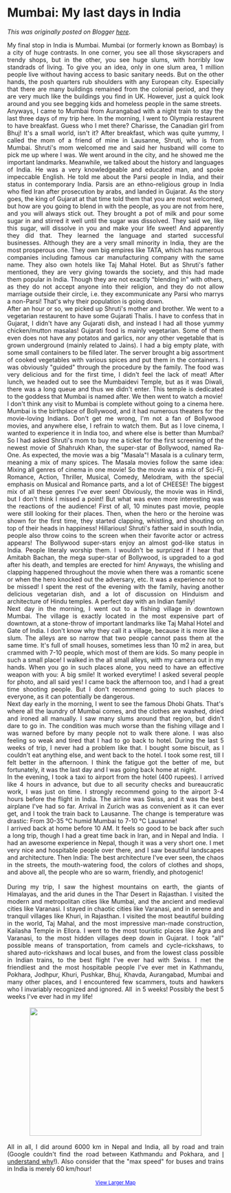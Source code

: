 # Mumbai: My last days in India

*This was originally posted on Blogger [here](https://photopensieve.blogspot.com/2011/10/mumbai-my-last-days-in-india.html)*.

<div style="text-align: justify;">My final stop in India is Mumbai. Mumbai (or formerly known as Bombay) is a city of huge contrasts. In one corner, you see all those skyscrapers and trendy shops, but in the other, you see huge slums, with horribly low standrads of living. To give you an idea, only in one slum area, 1 million people live without having access to basic sanitary needs. But on the other hands, the posh quarters rub shoulders with any European city. Especially that there are many buildings remained from the colonial period, and they are very much like the buildings you find in UK. However, just a quick look around and you see begging kids and homeless people in the same streets.<br />
<div style="text-align: justify;"><div style="margin-bottom: 0px; margin-left: 0px; margin-right: 0px; margin-top: 0px;">Anyways, I came to Mumbai from Aurangabad with a night train to stay the last three days of my trip here. In the morning, I went to Olympia restaurent to have breakfast. Guess who I met there? Charisse, the Canadian girl from Bhuj! It's a small world, isn't it? After breakfast, which was quite yummy, I called the mom of a friend of mine in Lausanne, Shruti, who is from Mumbai. Shruti's mom welcomed me and said her husband will come to pick me up where I was. We went around in the city, and he showed me the important landmarks. Meanwhile, we talked about the history and languages of India. He was a very knowledgeable and educated man, and spoke impeccable English. He told me about the Parsi people in India, and their status in contemporary India. Parsis are an ethno-religious group in India who fled Iran after prosecution by arabs, and landed in Gujarat. As the story goes, the king of Gujarat at that time told them that you are most welcomed, but how are you going to blend in with the people, as you are not from here, and you will always stick out. They brought a pot of milk and pour some sugar in and stirred it well until the sugar was dissolved. They said we, like this sugar, will dissolve in you and make your life sweet! And apparently they did that. They learned the language and started successful businesses. Although they are a very small minority in India, they are the most prosperous one. They own big empires like TATA, which has numerous companies including famous car manufacturing company with the same name. They also own hotels like Taj Mahal Hotel. But as Shruti's father mentioned, they are very giving towards the society, and this had made them popular in India. Though they are not exactly "blending in" with others, as they do not accept anyone into their religion, and they do not allow marriage outside their circle, i.e. they excommunicate any Parsi who marrys a non-Parsi! That's why their population is going down.&nbsp;</div></div><div style="text-align: justify;"><div style="margin-bottom: 0px; margin-left: 0px; margin-right: 0px; margin-top: 0px;">After an hour or so, we picked up Shruti's mother and brother. We went to a vegetarian restaurent to have some Gujarati Thalis. I have to confess that in Gujarat, I didn't have any Gujarati dish, and instead I had all those yummy chicken/mutton masalas! Gujarati food is mainly vegetarian. Some of them even does not have any potatos and garlics, nor any other vegetable that is grown underground (mainly related to Jains). I had a big empty plate, with some small containers to be filled later. The server brought a big assortment of cooked vegetables with various spices and put them in the containers. I was obviously "guided" through the procedure by the family. The food was very delicious and for the first time, I didn't feel the lack of meat! After lunch, we headed out to see the Mumbaidevi Temple, but as it was Diwali, there was a long queue and thus we didn't enter. This temple is dedicated to the goddess that Mumbai is named after. We then went to watch a movie!</div></div><div style="text-align: justify;"><div style="margin-bottom: 0px; margin-left: 0px; margin-right: 0px; margin-top: 0px;">I don't think any visit to Mumbai is complete without going to a cinema here. Mumbai is the birthplace of Bollywood, and it had numerous theaters for the movie-loving Indians. Don't get me wrong, I'm not a fan of Bollywood movies, and anywhere else, I refrain to watch them. But as I love cinema, I wanted to experience it in India too, and where else is better than Mumbai? So I had asked Shruti's mom to buy me a ticket for the first screening of the newest movie of Shahrukh Khan, the super-star of Bollywood, named Ra-One. As expected, the movie was a big "Masala"! Masala is a culinary term, meaning a mix of many spices. The Masala movies follow the same idea: Mixing all genres of cinema in one movie! So the movie was a mix of Sci-Fi, Romance, Action, Thriller, Musical, Comedy, Melodram, with the special emphasis on Musical and Romance parts, and a lot of CHEESE! The biggest mix of all these genres I've ever seen! Obviously, the movie was in Hindi, but I don't think I missed a point! But what was even more interesting was the reactions of the audience! First of all, 10 minutes past movie, people were still looking for their places. Then, when the hero or the heroine was shown for the first time, they started clapping, whistling, and shouting on top of their heads in happiness! Hillarious! Shruti's father said in south India, people also throw coins to the screen when their favorite actor or actress appears! The Bollywood super-stars enjoy an almost god-like status in India. People literaly worship them. I wouldn't be surprized if I hear that Amitabh Bachan, the mega super-star of Bollywood, is upgraded to a god after his death, and temples are erected for him! Anyways, the whisling and clapping happened throughout the movie when there was a romantic scene or when the hero knocked out the adversary, etc. It was a experience not to be missed!&nbsp;I spent the rest of the evening with the family, having another delicious vegetarian dish, and a lot of discussion on Hinduism and architecture of Hindu temples. A perfect day with an Indian family!</div></div><div style="text-align: justify;"><div style="margin-bottom: 0px; margin-left: 0px; margin-right: 0px; margin-top: 0px;">Next day in the morning, I went out to a fishing village in downtown Mumbai. The village is exactly located in the most expensive part of downtown, at a stone-throw of important landmarks like Taj Mahal Hotel and Gate of India. I don't know why they call it a village, because it is more like a slum. The alleys are so narrow that two people cannot pass them at the same time. It's full of small houses, sometimes less than 10 m2 in area, but crammed with 7-10 people, which most of them are kids. So many people in such a small place! I walked in the all small alleys, with my camera out in my hands. When you go in such places alone, you need to have an effective weapon with you: A big smile! It worked everytime! I asked several people for photo, and all said yes! I came back the afternoon too, and I had a great time shooting people. But I don't recommend going to such places to everyone, as it can potentially be dangerous.</div></div><div style="text-align: justify;"><div style="margin-bottom: 0px; margin-left: 0px; margin-right: 0px; margin-top: 0px;">Next day early in the morning, I went to see the famous Dhobi Ghats. That's where all the laundry of Mumbai comes, and the clothes are washed, dried and ironed all manually. I saw many slums around that region, but didn't dare to go in. The condition was much worse than the fishing village and I was warned before by many people not to walk there alone. I was also feeling so weak and tired that I had to go back to hotel. During the last 5 weeks of trip, I never had a problem like that. I bought some biscuit, as I couldn't eat anything else, and went back to the hotel. I took some rest, till I felt better in the afternoon. I think the fatigue got the better of me, but fortunately, it was the last day and I was going back home at night.</div></div><div style="text-align: justify;"><div style="margin-bottom: 0px; margin-left: 0px; margin-right: 0px; margin-top: 0px;"><span class="Apple-style-span">In the evening, I took a taxi to airport from the hotel (400 rupees). I arrived like 4 hours in advance, but due to all security checks and bureaucratic work, I was just on time. I strongly recommend going to the airport 3-4 hours before the flight in India. The airline was Swiss, and it was the best airplane I've had so far. Arrival in Zurich was as convenient as it can ever get, and I took the train back to Lausanne. The change is temperature was drastic: From 30-35&nbsp;</span>°C<span class="Apple-style-span">&nbsp;humid Mumbai to 7-10&nbsp;</span><span class="Apple-style-span">°C&nbsp;Lausanne!</span></div></div><div style="text-align: justify;"><div style="margin-bottom: 0px; margin-left: 0px; margin-right: 0px; margin-top: 0px;">I arrived back at home before 10 AM. It feels so good to be back after such a long trip, though I had a great time back in Iran, and in Nepal and India.&nbsp;&nbsp;I had an awesome experience in Nepal, though it was a very short one. I met very nice and hospitable people over there, and I saw beautiful landscapes and architecture.&nbsp;Then India: The best architecture I've ever seen, the chaos in the streets, the mouth-watering food, the colors of clothes and shops, and above all, the people who are so warm, friendly, and photogenic!</div></div><div style="text-align: justify;"><div style="margin-bottom: 0px; margin-left: 0px; margin-right: 0px; margin-top: 0px;"><br />
</div></div><div style="text-align: justify;"><div style="margin-bottom: 0px; margin-left: 0px; margin-right: 0px; margin-top: 0px;">During my trip, I saw the highest mountains on earth, the giants of Himalayas, and the arid dunes in the Thar Desert in Rajasthan. I visited the modern and metropolitan cities like Mumbai, and the ancient and medieval cities like Varanasi. I stayed in chaotic cities like Varanasi, and in serene and tranquil villages like Khuri, in Rajasthan. I visited the most beautiful building in the world, Taj Mahal, and the most impressive man-made construction, Kailasha Temple in Ellora. I went to the most touristic places like Agra and Varanasi, to the most hidden villages deep down in Gujarat.&nbsp;I took "all" possible means of transportation, from camels and cycle-rickshaws, to shared auto-rickshaws and local buses, and from the lowest class possible in Indian trains, to the best flight I've ever had with Swiss.&nbsp;I met the friendliest and the most hospitable people I've ever met in Kathmandu, Pokhara, Jodhpur, Khuri, Pushkar, Bhuj, Khavda, Aurangabad, Mumbai and many other places, and I encountered few scammers, touts and hawkers who I invariably recognized and ignored. All &nbsp;in 5 weeks! Possibly the best 5 weeks I've ever had in my life!</div></div><div style="text-align: justify;"><div style="margin-bottom: 0px; margin-left: 0px; margin-right: 0px; margin-top: 0px;"><br />
</div></div><div class="separator" style="clear: both; margin-bottom: 0px; margin-left: 0px; margin-right: 0px; margin-top: 0px; text-align: center;"><a href="https://blogger.googleusercontent.com/img/b/R29vZ2xl/AVvXsEhChAjHv8r2Ts6SPr18s6_ZDhGlMsLdQukOrLK2fDjVBO7ity0WdKq3DZ8J2NUsc8zbdmvBe-sx2zcbzTPKcJmX5xdcqSY-DxnaUu5TXje_GRLr0e2_PHAhHARvgHfqOjFMLzEBzltNCYb9/s1600/Taj.jpg" style="margin-left: 1em; margin-right: 1em;"><img border="0" height="298" src="https://blogger.googleusercontent.com/img/b/R29vZ2xl/AVvXsEhChAjHv8r2Ts6SPr18s6_ZDhGlMsLdQukOrLK2fDjVBO7ity0WdKq3DZ8J2NUsc8zbdmvBe-sx2zcbzTPKcJmX5xdcqSY-DxnaUu5TXje_GRLr0e2_PHAhHARvgHfqOjFMLzEBzltNCYb9/s400/Taj.jpg" style="cursor: move;" width="400" /></a></div><div class="separator" style="clear: both; margin-bottom: 0px; margin-left: 0px; margin-right: 0px; margin-top: 0px; text-align: center;"><br />
</div><div class="separator" style="clear: both; margin-bottom: 0px; margin-left: 0px; margin-right: 0px; margin-top: 0px; text-align: justify;">All in all, I did around 6000 km in Nepal and India, all by road and train (Google couldn't find the road between Kathmandu and Pokhara, and <a href="http://photopensieve.blogspot.com/2011/09/kathmandu-pokhara.html">I understand why</a>!). Also consider that the "max speed" for buses and trains in India is merely 60 km/hour!</div><div class="separator" style="clear: both; margin-bottom: 0px; margin-left: 0px; margin-right: 0px; margin-top: 0px; text-align: center;"><a href="http://www.blogger.com/"></a><span id="goog_2100758933"></span><span id="goog_2100758934"></span></div><div><div style="margin-bottom: 0px; margin-left: 0px; margin-right: 0px; margin-top: 0px;"><br />
</div></div><div style="margin-bottom: 0px; margin-left: 0px; margin-right: 0px; margin-top: 0px; text-align: center;"></div><div style="margin-bottom: 0px; margin-left: 0px; margin-right: 0px; margin-top: 0px; text-align: center;"><small><a href="http://maps.google.com/maps?saddr=Pokhara,+Western+Region,+Nepal&amp;daddr=Gorakhpur,+Uttar+Pradesh,+India+to:Varanasi,+Uttar+Pradesh,+India+to:Agra,+Uttar+Pradesh,+India+to:Jaipur,+Rajasthan,+India+to:Pushkar,+Rajasthan,+India+to:Jodhpur,+Rajasthan,+India+to:Bikaner,+Rajasthan,+India+to:Jaisalmer,+Rajasthan,+India+to:Khuri,+khoohdi,+Rajasthan,+India+to:Jaisalmer,+Rajasthan,+India+to:Jodhpur,+Rajasthan,+India+to:Ahmedabad,+Gujarat,+India+to:Bhuj,+Gujarat,+India+to:Khavda,+Gujarat,+India+to:Bhuj,+Gujarat,+India+to:Mumbai,+Maharashtra,+India+to:Aurangabad,+Maharashtra,+India+to:Ajanta,+Maharashtra,+India+to:Aurangabad,+Maharashtra,+India+to:Ellora+Caves,+Ellora+cave+Rd,+Maharashtra,+India+to:Aurangabad,+Maharashtra,+India+to:Mumbai,+Maharashtra,+India&amp;hl=en&amp;sll=23.541423,77.481341&amp;sspn=10.401811,19.094238&amp;geocode=FUVWrgEdcIIBBSn_dgO_e5OVOTFkIYAlO4LP9g%3BFTAsmAEdCxP4BCmJJDMMakSROTGiv8bcf_nzHw%3BFQ1RggEd2hTyBClNz-tvty2OOTG18D-FEBcTaA%3BFd6ungEdCk-mBCnZQS98hQ10OTFCO1KpOO9KeA%3BFYi4mgEdKOCEBCmB4ldM30psOTEJLvIMOsbhDA%3BFYs2lAEd7J5xBCkvKlflIt1rOTHq8s0vkT1zuA%3BFVmlkAEd1CZaBCm5zAaqToxBOTG4q-EKW-oUgQ%3BFbKMqwEdr7xeBCmJuwvZe90_OTFrgWR2GhLjTA%3BFUDEmgEdINk5BClrORuqKLxHOTHjbtZg1pvv9Q%3BFRsclgEdtwo3BClpElmPgsxHOTHSpG_t2NdJOQ%3BFUDEmgEdINk5BClrORuqKLxHOTHjbtZg1pvv9Q%3BFVmlkAEd1CZaBCm5zAaqToxBOTG4q-EKW-oUgQ%3BFVCOXwEd9ERTBClJ1Fu6ioReOTEWZU9hEd3OTw%3BFdfKYgEdYPcmBCkXbwsACeJQOTGmdAevWPN3cA%3BFcPVawEdVwUoBClVIu14r0tQOTENfFlBbvNE3g%3BFdfKYgEdYPcmBCkXbwsACeJQOTGmdAevWPN3cA%3BFY8vIgEdZLJXBCnB7URmMMbnOzFpjGSNj-2kXQ%3BFUVJLwEd0qV9BCljvGmjFZjbOzE-p6Ipi1MtcQ%3BFcROOQEdV9uDBCmxz2kmW4DZOzGtHpjgWsrtoQ%3BFUVJLwEd0qV9BCljvGmjFZjbOzE-p6Ipi1MtcQ%3BFQ-EMQEdRCV7BCGRpwYb8j_mPg%3BFUVJLwEd0qV9BCljvGmjFZjbOzE-p6Ipi1MtcQ%3BFY8vIgEdZLJXBCnB7URmMMbnOzFpjGSNj-2kXQ&amp;vpsrc=6&amp;mra=pr&amp;t=m&amp;ie=UTF8&amp;ll=22.471955,79.760742&amp;spn=20.894577,38.188477&amp;source=embed" style="color: blue; text-align: left;">View Larger Map</a></small></div></div>